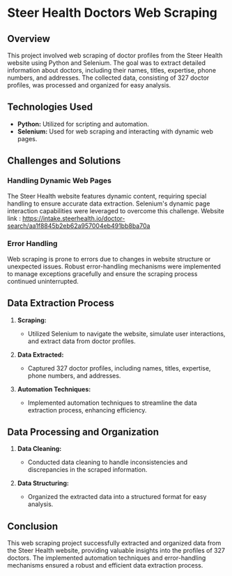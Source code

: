 # Steer Health Doctors Web Scraping

## Overview

This project involved web scraping of doctor profiles from the Steer Health website using Python and Selenium. The goal was to extract detailed information about doctors, including their names, titles, expertise, phone numbers, and addresses. The collected data, consisting of 327 doctor profiles, was processed and organized for easy analysis.

## Technologies Used

- **Python:** Utilized for scripting and automation.
- **Selenium:** Used for web scraping and interacting with dynamic web pages.

## Challenges and Solutions

### Handling Dynamic Web Pages
The Steer Health website features dynamic content, requiring special handling to ensure accurate data extraction. Selenium's dynamic page interaction capabilities were leveraged to overcome this challenge.
Website link : https://intake.steerhealth.io/doctor-search/aa1f8845b2eb62a957004eb491bb8ba70a

### Error Handling
Web scraping is prone to errors due to changes in website structure or unexpected issues. Robust error-handling mechanisms were implemented to manage exceptions gracefully and ensure the scraping process continued uninterrupted.

## Data Extraction Process

1. **Scraping:**
   - Utilized Selenium to navigate the website, simulate user interactions, and extract data from doctor profiles.

2. **Data Extracted:**
   - Captured 327 doctor profiles, including names, titles, expertise, phone numbers, and addresses.

3. **Automation Techniques:**
   - Implemented automation techniques to streamline the data extraction process, enhancing efficiency.

## Data Processing and Organization

1. **Data Cleaning:**
   - Conducted data cleaning to handle inconsistencies and discrepancies in the scraped information.

2. **Data Structuring:**
   - Organized the extracted data into a structured format for easy analysis.

## Conclusion

This web scraping project successfully extracted and organized data from the Steer Health website, providing valuable insights into the profiles of 327 doctors. The implemented automation techniques and error-handling mechanisms ensured a robust and efficient data extraction process.

